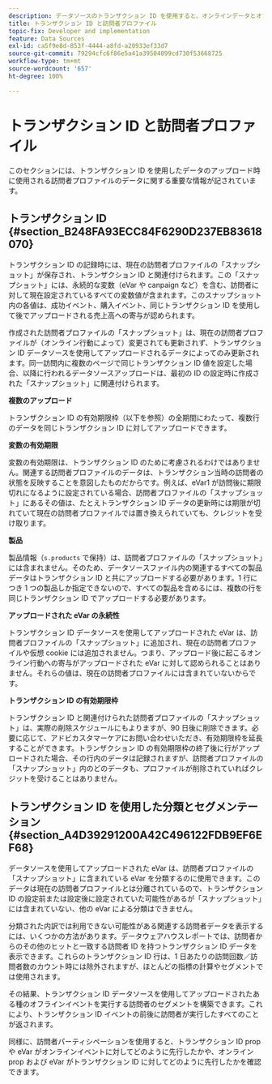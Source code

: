 ```yaml
---
description: データソースのトランザクション ID を使用すると、オンラインデータとオフラインデータをリンクできます。
title: トランザクション ID と訪問者プロファイル
topic-fix: Developer and implementation
feature: Data Sources
exl-id: ca5f9e8d-853f-4444-a8fd-a20933ef33d7
source-git-commit: 79294cfc6f86e5a41a39504099cd730f53668725
workflow-type: tm+mt
source-wordcount: '657'
ht-degree: 100%

---
```


# トランザクション ID と訪問者プロファイル

このセクションには、トランザクション ID を使用したデータのアップロード時に使用される訪問者プロファイルのデータに関する重要な情報が記されています。

## トランザクション ID {#section_B248FA93ECC84F6290D237EB83618070}

トランザクション ID の記録時には、現在の訪問者プロファイルの「スナップショット」が保存され、トランザクション ID と関連付けられます。この「スナップショット」には、永続的な変数（eVar や canpaign など）を含む、訪問者に対して現在設定されているすべての変数値が含まれます。このスナップショット内の各値は、成功イベント、購入イベント、同じトランザクション ID を使用して後でアップロードされる売上高への寄与が認められます。

作成された訪問者プロファイルの「スナップショット」は、現在の訪問者プロファイルが（オンライン行動によって）変更されても更新されず、トランザクション ID データソースを使用してアップロードされるデータによってのみ更新されます。同一訪問内に複数のページで同じトランザクション ID 値を設定した場合、以降に行われるデータソースアップロードは、最初の ID の設定時に作成された「スナップショット」に関連付けられます。

**複数のアップロード**

トランザクション ID の有効期限枠（以下を参照）の全期間にわたって、複数行のデータを同じトランザクション ID に対してアップロードできます。

**変数の有効期限**

変数の有効期限は、トランザクション ID のために考慮されるわけではありません。関連する訪問者プロファイルのデータは、トランザクション当時の訪問者の状態を反映することを意図したものだからです。例えば、eVar1 が訪問後に期限切れになるように設定されている場合、訪問者プロファイルの「スナップショット」にあるその値は、たとえトランザクション ID データの更新時には期限が切れていて現在の訪問者プロファイルでは置き換えられていても、クレジットを受け取ります。

**製品**

製品情報（`s.products` で保持）は、訪問者プロファイルの「スナップショット」には含まれません。そのため、データソースファイル内の関連するすべての製品データはトランザクション ID と共にアップロードする必要があります。1 行につき 1 つの製品しか指定できないので、すべての製品を含めるには、複数の行を同じトランザクション ID でアップロードする必要があります。

**アップロードされた eVar の永続性**

トランザクション ID データソースを使用してアップロードされた eVar は、訪問者プロファイルの「スナップショット」に追加され、現在の訪問者プロファイルや仮想 cookie には追加されません。つまり、アップロード後に起こるオンライン行動への寄与がアップロードされた eVar に対して認められることはありません。それらの値は、現在の訪問者プロファイルには含まれていないからです。

**トランザクション ID の有効期限枠**

トランザクション ID と関連付けられた訪問者プロファイルの「スナップショット」は、実際の削除スケジュールにもよりますが、90 日後に削除できます。必要に応じて、アドビカスタマーケアにお問い合わせいただき、有効期限枠を延長することができます。トランザクション ID の有効期限枠の終了後に行がアップロードされた場合、その行内のデータは記録されますが、訪問者プロファイルの「スナップショット」内のどのデータも、プロファイルが削除されていればクレジットを受けることはありません。

## トランザクション ID を使用した分類とセグメンテーション   {#section_A4D39291200A42C496122FDB9EF6EF68}

データソースを使用してアップロードされた eVar は、訪問者プロファイルの「スナップショット」に含まれている eVar を分類するのに使用できます。このデータは現在の訪問者プロファイルとは分離されているので、トランザクション ID の設定前または設定後に設定されていた可能性があるが「スナップショット」には含まれていない、他の eVar による分類はできません。

分類された内訳では利用できない可能性がある関連する訪問者データを表示するには、いくつかの方法があります。データウェアハウスレポートでは、訪問者からのその他のヒットと一致する訪問者 ID を持つトランザクション ID データを表示できます。これらのトランザクション ID 行は、1 日あたりの訪問回数／訪問者数のカウント時には除外されますが、ほとんどの指標の計算やセグメントでは使用されます。

その結果、トランザクション ID データソースを使用してアップロードされたある種のオフラインイベントを実行する訪問者のセグメントを構築できます。これにより、トランザクション ID イベントの前後に訪問者が実行したすべてのことが返されます。

同様に、訪問者パーティシペーションを使用すると、トランザクション ID prop や eVar がオンラインイベントに対してどのように先行したかや、オンライン prop および eVar がトランザクション ID に対してどのように先行したかを確認できます。
